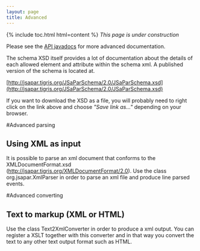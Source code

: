 ```yaml
---
layout: page
title: Advanced
---
```

{% include toc.html html=content %}
*This page is under construction*

Please see the [API javadocs](api) for more advanced documentation.

The schema XSD itself provides
a lot of documentation about the details of each allowed element and attribute within the schema xml. A published version
of the schema is located at. 

[http://jsapar.tigris.org/JSaParSchema/2.0/JSaParSchema.xsd](http://jsapar.tigris.org/JSaParSchema/2.0/JSaParSchema.xsd)

If you want to download the XSD as a file, you will probably need to right click on the link above and choose *"Save link as..."* depending on your browser.

#Advanced parsing
## Using XML as input
It is possible to parse an xml document that conforms to the XMLDocumentFormat.xsd (http://jsapar.tigris.org/XMLDocumentFormat/2.0).
Use the class org.jsapar.XmlParser in order to parse an xml file and produce line parsed events.

#Advanced converting
## Text to markup (XML or HTML)
Use the class Text2XmlConverter in order to produce a xml output. You can register a XSLT together with this converter and in
that way you convert the text to any other text output format such as HTML.
